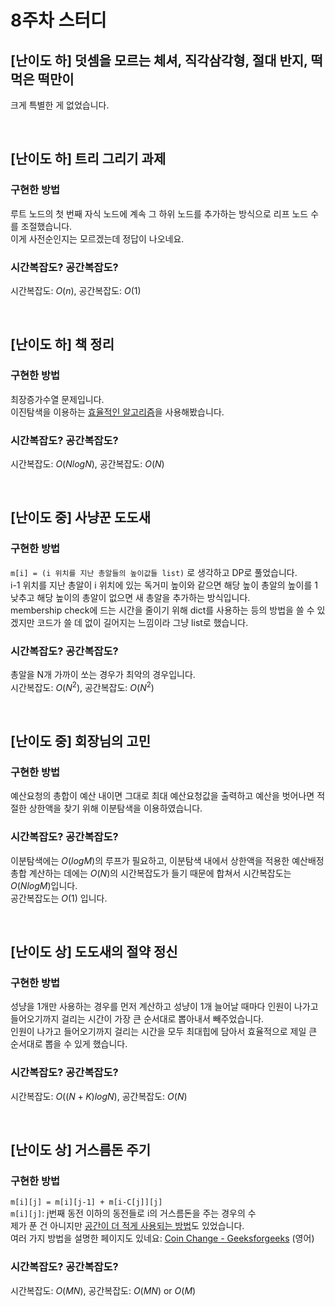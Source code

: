 8주차 스터디
===
[난이도 하] 덧셈을 모르는 체셔, 직각삼각형, 절대 반지, 떡 먹은 떡만이
---
크게 특별한 게 없었습니다.

<br>

[난이도 하] 트리 그리기 과제
---
### 구현한 방법  
루트 노드의 첫 번째 자식 노드에 계속 그 하위 노드를 추가하는 방식으로 리프 노드 수를 조절했습니다.  
이게 사전순인지는 모르겠는데 정답이 나오네요.
### 시간복잡도? 공간복잡도?  
시간복잡도: $`O(n)`$, 공간복잡도: $`O(1)`$

<br>

[난이도 하] 책 정리
---
### 구현한 방법  
최장증가수열 문제입니다.  
이진탐색을 이용하는 [효율적인 알고리즘](https://en.wikipedia.org/wiki/Longest_increasing_subsequence#Efficient_algorithms)을 사용해봤습니다.
### 시간복잡도? 공간복잡도?  
시간복잡도: $`O(NlogN)`$, 공간복잡도: $`O(N)`$

<br>

[난이도 중] 사냥꾼 도도새
---
### 구현한 방법  
`m[i] = (i 위치를 지난 총알들의 높이값들 list)` 로 생각하고 DP로 풀었습니다.  
i-1 위치를 지난 총알이 i 위치에 있는 독거미 높이와 같으면 해당 높이 총알의 높이를 1 낮추고 해당 높이의 총알이 없으면 새 총알을 추가하는 방식입니다.  
membership check에 드는 시간을 줄이기 위해 dict를 사용하는 등의 방법을 쓸 수 있겠지만 코드가 쓸 데 없이 길어지는 느낌이라 그냥 list로 했습니다.  
### 시간복잡도? 공간복잡도?  
총알을 N개 가까이 쏘는 경우가 최악의 경우입니다.  
시간복잡도: $`O(N^2)`$, 공간복잡도: $`O(N^2)`$  

<br>

[난이도 중] 회장님의 고민
---
### 구현한 방법  
예산요청의 총합이 예산 내이면 그대로 최대 예산요청값을 출력하고 예산을 벗어나면 적절한 상한액을 찾기 위해 이분탐색을 이용하였습니다.  
### 시간복잡도? 공간복잡도?  
이분탐색에는 $`O(logM)`$의 루프가 필요하고, 이분탐색 내에서 상한액을 적용한 예산배정 총합 계산하는 데에는 $`O(N)`$의 시간복잡도가 들기 때문에 합쳐서 시간복잡도는 $`O(NlogM)`$입니다.  
공간복잡도는 $`O(1)`$ 입니다.  

<br>

[난이도 상] 도도새의 절약 정신
---
### 구현한 방법  
성냥을 1개만 사용하는 경우를 먼저 계산하고 성냥이 1개 늘어날 때마다 인원이 나가고 들어오기까지 걸리는 시간이 가장 큰 순서대로 뽑아내서 빼주었습니다.  
인원이 나가고 들어오기까지 걸리는 시간을 모두 최대힙에 담아서 효율적으로 제일 큰 순서대로 뽑을 수 있게 했습니다.
### 시간복잡도? 공간복잡도?  
시간복잡도: $`O((N+K)logN)`$, 공간복잡도: $`O(N)`$

<br>

[난이도 상] 거스름돈 주기
---
### 구현한 방법  
`m[i][j] = m[i][j-1] + m[i-C[j]][j]`  
`m[i][j]`: j번째 동전 이하의 동전들로 i의 거스름돈을 주는 경우의 수  
제가 푼 건 아니지만 [공간이 더 적게 사용되는 방법](https://zin0-0.tistory.com/66)도 있었습니다.  
여러 가지 방법을 설명한 페이지도 있네요: [Coin Change - Geeksforgeeks](https://www.geeksforgeeks.org/coin-change-dp-7/?ref=rp) (영어)
### 시간복잡도? 공간복잡도?  
시간복잡도: $`O(MN)`$, 공간복잡도: $`O(MN)`$ or $`O(M)`$
